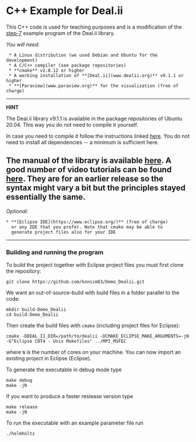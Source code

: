 # C++ Example for Deal.ii


This C++ code is used for teaching purposes and is a modification of
the
[step-7](https://www.dealii.org/current/doxygen/deal.II/step_7.html)
example program of the Deal.ii library.


*You will need:*

     * A Linux distribution (we used Debian and Ubuntu for the development)
     * A C/C++ compiler (see package repositories)
     * **cmake** v2.8.12 or higher
     * A working installation of **[Deal.ii](www.dealii.org)** v9.1.1 or higher
     * **[Paraview](www.paraview.org)** for the visualization (free of charge)

---
**HINT**

The Deal.ii library v9.1.1 is available in the package repositories of
Ubuntu 20.04. This way you do not need to compile it yourself.

In case you need to compile it follow the instructions linked
[here](https://www.dealii.org/current/index.html). You do not need to
install all dependencies -- a minimum is sufficient here.

The manual of the library is available
[here](https://www.dealii.org/9.1.1/doxygen/deal.II/index.html). A
good number of video tutorials can be found
[here](https://www.math.colostate.edu/~bangerth/videos.html). They are
for an earlier release so the syntax might vary a bit but the
principles stayed essentially the same.
---

*Optional:*

	* **[Eclipse IDE](https://www.eclipse.org/)** (free of charge)
	  or any IDE that you prefer. Note that cmake may be able to
	  generate project files also for your IDE

---


### Building and running the program

To build the project together with Eclipse project files you must first clone the repository:

```
git clone https://github.com/konsim83/Demo_Dealii.git
```
We want an out-of-source-build with build files in a folder parallel to the code:

```
mkdir build-Demo_Dealii
cd build-Demo_Dealii
```
Then create the build files with `cmake` (including project files for Eclipse):

```
cmake -DDEAL_II_DIR=/path/to/dealii -DCMAKE_ECLIPSE_MAKE_ARGUMENTS=-jN -G"Eclipse CDT4 - Unix Makefiles" ../MPI_MSFEC
```
where `N` is the number of cores on your machine. You can now import an existing project in Eclipse (Eclipse).

To generate the executable in debug mode type

```
make debug
make -jN
```
If you want to produce a faster reslease version type

```
make release
make -jN
```
To run the executable with an example parameter file run

```
./helmholtz
```